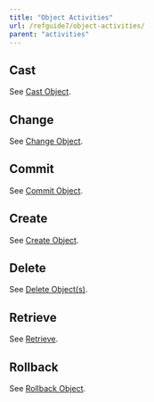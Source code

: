 ```yaml
---
title: "Object Activities"
url: /refguide7/object-activities/
parent: "activities"
---
```



## Cast

See [Cast Object](/refguide7/cast-object/).

## Change

See [Change Object](/refguide7/change-object/).

## Commit 

See [Commit Object](/refguide7/committing-objects/).

## Create

See [Create Object](/refguide7/create-object/).

## Delete

See [Delete Object(s)](/refguide7/deleting-objects/).

## Retrieve

See [Retrieve](/refguide7/retrieve/).

## Rollback

See [Rollback Object](/refguide7/rollback-object/).
